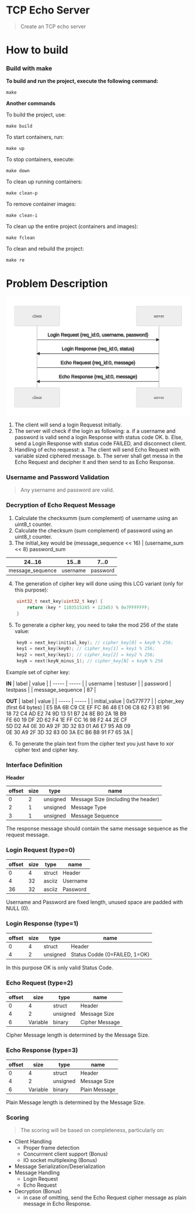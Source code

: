# TCP Echo Server
> Create an TCP echo server

# How to build

### Build with make

**To build and run the project, execute the following command:**
```
make
```

**Another commands**

To build the project, use:
```
make build
```

To start containers, run:
```
make up
```

To stop containers, execute:
```
make down
```

To clean up running containers:
```
make clean-p
```

To remove container images:
```
make clean-i
```

To clean up the entire project (containers and images):
```
make fclean
```

To clean and rebuild the project:
```
make re
```

# Problem Description

![Graph](./assets/img/Graph.png)

1. The client will send a login Requesst initially.
2. The server will check if the login as following:
    a. if a username and password is valid send a login Response with status code OK.
    b. Else, send a Login Response with status code FAILED, and disconnect client.
3. Handling of echo requesst:
    a. The client will send Echo Request with variable sized ciphered message.
    b. The server shall get messa in the Echo Request and decipher it and then send to as Echo Response.

### Username and Password Validation
> Any ysername and password are valid.

### Decryption of Echo Request Message

1. Calculate the checksumm (sum complement) of username using an uint8_t counter.
2. Calculate the checksum (sum complement) of password using an uint8_t counter.
3. The initial_key would be (message_sequence << 16) | (username_sum << 8)
password_sum

| 24...16 | 15...8 | 7...0 |
| ------- | ------ | ----- |
| message_sequence | username | password |

4. The generation of cipher key will done using this LCG variant (only for this purpose):

```C++
    uint32_t next_key(uint32_t key) {
        return (key * 1103515245 + 12345) % 0x7FFFFFFF;
    }
```

5. To generate a cipher key, you need to take the mod 256 of the state value:

```c++
    key0 = next_key(initial_key); // cipher_key[0] = key0 % 256;
    key1 = next_key(key0); // cipher_key[1] = key1 % 256;
    key2 = next_key(key1); // cipher_key[2] = key2 % 256;
    keyN = next(keyN_minus_1); // cipher_key[N] = keyN % 256
```

Example set of cipher key:

**IN**
| label | value |
| ----- | ----- |
| username | testuser |
| password | testpass |
| message_sequence | 87 |

**OUT**
| label | value |
| ----- | ----- |
| initial_value | 0x577F77 |
| cipher_key (first 64 bytes) | E5 BA 6B C9 CE EF FC 86 48 E1 06 C8 62 F3 B1 96 <br> 18 72 C4 AD E2 74 9D 13 51 B7 24 8E B0 2A 1B B9 <br> FE 60 19 DF 2D 62 F4 1E FF CC 16 98 F2 44 2E CF <br> 5D D2 A4 0E 30 A9 2F 3D 32 83 01 A6 E7 95 AB 09 <br> 0E 30 A9 2F 3D 32 83 00 3A EC B6 B8 91 F7 65 3A |

6. To generate the plain text from the cipher text you just have to xor cipher text and cipher key.

### Interface Definition

**Header**

| offset | size | type | name |
| ------ | ---- | ---- | ---- |
| 0 | 2 | unsigned | Message Size (including the header) |
| 2 | 1 | unsigned | Message Type |
| 3 | 1 | unsigned | Message Sequence |

The response message should contain the same message sequence as the request message.

### Login Request (type=0)

| offset | size | type | name |
| ------ | ---- | ---- | ---- |
| 0 | 4 | struct | Header |
| 4 | 32 | asciiz | Username |
| 36 | 32 | asciiz | Password |

Username and Password are fixed length, unused space are padded with NULL (0).

### Login Response (type=1)

| offset | size | type | name |
| ------ | ---- | ---- | ---- |
| 0 | 4 | struct | Header |
| 4 | 2 | unsigned | Status Codde {0=FAILED, 1=OK} |

In this purpose OK is only valid Status Code.

### Echo Request (type=2)

| offset | size | type | name |
| ------ | ---- | ---- | ---- |
| 0 | 4 | struct | Header |
| 4 | 2 | unsigned | Message Size |
| 6 | Variable | binary | Cipher Message |

Cipher Message length is determined by the Message Size.

### Echo Response (type=3)

| offset | size | type | name |
| ------ | ---- | ---- | ---- |
| 0 | 4 | struct | Header |
| 4 | 2 | unsigned | Message Size |
| 6 | Variable | binary | Plain Message |

Plain Message length is determined by the Message Size.

### Scoring 
> The scoring will be based on completeness, particularly on:

- Client Handling
    - Proper frame detection
    - Concurrrent client support (Bonus)
    - IO socket multiplexing (Bonus)
- Message Serialization/Deserialization
- Message Handling
    - Login Request
    - Echo Request
- Decryption (Bonus)
    - in case of omitting, send the Echo Request cipher message as plain message in Echo Response.